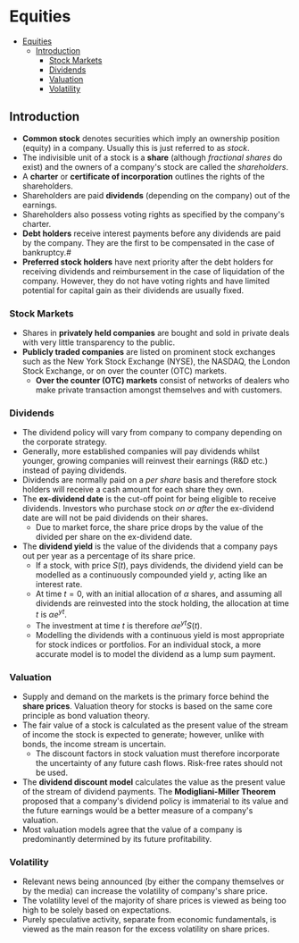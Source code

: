 # Equities

- [Equities](#equities)
  - [Introduction](#introduction)
    - [Stock Markets](#stock-markets)
    - [Dividends](#dividends)
    - [Valuation](#valuation)
    - [Volatility](#volatility)

## Introduction

- **Common stock** denotes securities which imply an ownership position (equity) in a company. Usually this is just referred to as *stock*.
- The indivisible unit of a stock is a **share** (although *fractional shares* do exist) and the owners of a company's stock are called the *shareholders*.
- A **charter** or **certificate of incorporation** outlines the rights of the shareholders.
- Shareholders are paid **dividends** (depending on the company) out of the earnings.
- Shareholders also possess voting rights as specified by the company's charter.
- **Debt holders** receive interest payments before any dividends are paid by the company. They are the first to be compensated in the case of bankruptcy.#
- **Preferred stock holders** have next priority after the debt holders for receiving dividends and reimbursement in the case of liquidation of the company. However, they do not have voting rights and have limited potential for capital gain as their dividends are usually fixed.

### Stock Markets

- Shares in **privately held companies** are bought and sold in private deals with very little transparency to the public.
- **Publicly traded companies** are listed on prominent stock exchanges such as the New York Stock Exchange (NYSE), the NASDAQ, the London Stock Exchange, or on over the counter (OTC) markets.
  - **Over the counter (OTC) markets** consist of networks of dealers who make private transaction amongst themselves and with customers.

### Dividends

- The dividend policy will vary from company to company depending on the corporate strategy.
- Generally, more established companies will pay dividends whilst younger, growing companies will reinvest their earnings (R&D etc.) instead of paying dividends.
- Dividends are normally paid on a *per share* basis and therefore stock holders will receive a cash amount for each share they own.
- The **ex-dividend date** is the cut-off point for being eligible to receive dividends. Investors who purchase stock *on or after* the ex-dividend date are will not be paid dividends on their shares.
  - Due to market force, the share price drops by the value of the divided per share on the ex-dividend date.
- The **dividend yield** is the value of the dividends that a company pays out per year as a percentage of its share price.
  - If a stock, with price $S(t)$, pays dividends, the dividend yield can be modelled as a continuously compounded yield $y$, acting like an interest rate.
  - At time $t = 0$, with an initial allocation of $\alpha$ shares, and assuming all dividends are reinvested into the stock holding, the allocation at time $t$ is $\alpha e^{yt}$.
  - The investment at time $t$ is therefore $\alpha e^{yt}S(t)$.
  - Modelling the dividends with a continuous yield is most appropriate for stock indices or portfolios. For an individual stock, a more accurate model is to model the dividend as a lump sum payment.

### Valuation

- Supply and demand on the markets is the primary force behind the **share prices**. Valuation theory for stocks is based on the same core principle as bond valuation theory.
- The fair value of a stock is calculated as the present value of the stream of income the stock is expected to generate; however, unlike with bonds, the income stream is uncertain.
  - The discount factors in stock valuation must therefore incorporate the uncertainty of any future cash flows. Risk-free rates should not be used.
- The **dividend discount model** calculates the value as the present value of the stream of dividend payments. The **Modigliani-Miller Theorem** proposed that a company's dividend policy is immaterial to its value and the future earnings would be a better measure of a company's valuation.
- Most valuation models agree that the value of a company is predominantly determined by its future profitability.

### Volatility

- Relevant news being announced (by either the company themselves or by the media) can increase the volatility of company's share price.
- The volatility level of the majority of share prices is viewed as being too high to be solely based on expectations.
- Purely speculative activity, separate from economic fundamentals, is viewed as the main reason for the excess volatility on share prices.
